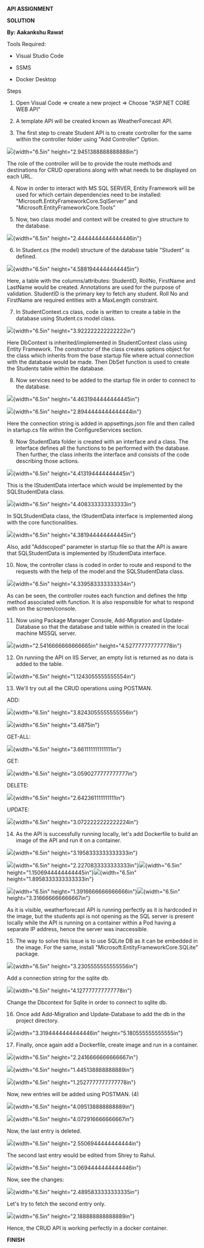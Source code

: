 **API ASSIGNMENT**

**SOLUTION**

**By: Aakankshu Rawat**

Tools Required:

-   Visual Studio Code

-   SSMS

-   Docker Desktop

Steps

1.  Open Visual Code =\> create a new project =\> Choose "ASP.NET CORE
    WEB API"

2.  A template API will be created known as WeatherForecast API.

3.  The first step to create Student API is to create controller for the
    same within the controller folder using "Add Controller" Option.

![](media/image1.png){width="6.5in" height="2.9451388888888888in"}

The role of the controller will be to provide the route methods and
destinations for CRUD operations along with what needs to be displayed
on each URL.

4.  Now in order to interact with MS SQL SERVER, Entity Framework will
    be used for which certain dependencies need to be installed:
    "Microsoft.EntityFrameworkCore.SqlServer" and
    "Microsoft.EntityFrameworkCore.Tools"

5.  Now, two class model and context will be created to give structure
    to the database.

![](media/image2.png){width="6.5in" height="2.4444444444444446in"}

6.  In Student.cs (the model) structure of the database table "Student"
    is defined.

![](media/image3.png){width="6.5in" height="4.5881944444444445in"}

Here, a table with the columns/attributes: StudentID, RollNo, FirstName
and LastName would be created. Annotations are used for the purpose of
validation. StudentID is the primary key to fetch any student. Roll No
and FirstName are required entities with a MaxLength constraint.

7.  In StudentContext.cs class, code is written to create a table in the
    database using Student.cs model class.

![](media/image4.png){width="6.5in" height="3.922222222222222in"}

Here DbContext is inherited/implemented in StudentContext class using
Entity Framework. The constructor of the class creates options object
for the class which inherits from the base startup file where actual
connection with the database would be made. Then DbSet function is used
to create the Students table within the database.

8.  Now services need to be added to the startup file in order to
    connect to the database.

![](media/image5.png){width="6.5in" height="4.4631944444444445in"}

![](media/image6.png){width="6.5in" height="2.8944444444444444in"}

Here the connection string is added in appsettings.json file and then
called in startup.cs file within the ConfigureServices section.

9.  Now StudentData folder is created with an interface and a class. The
    interface defines all the functions to be performed with the
    database. Then further, the class inherits the interface and
    consists of the code describing those actions.

![](media/image7.png){width="6.5in" height="4.413194444444445in"}

This is the IStudentData interface which would be implemented by the
SQLStudentData class.

![](media/image8.png){width="6.5in" height="4.408333333333333in"}

In SQLStudentData class, the IStudentData interface is implemented along
with the core functionalities.

![](media/image9.png){width="6.5in" height="4.381944444444445in"}

Also, add "Addscoped" parameter in startup file so that the API is aware
that SQLStudentData is implemented by IStudentData interface.

10. Now, the controller class is coded in order to route and respond to
    the requests with the help of the model and the SQLStudentData
    class.

![](media/image10.png){width="6.5in" height="4.339583333333334in"}

As can be seen, the controller routes each function and defines the http
method associated with function. It is also responsible for what to
respond with on the screen/console.

11. Now using Package Manager Console, Add-Migration and Update-Database
    so that the database and table within is created in the local
    machine MSSQL server.

![](media/image11.png){width="2.5416666666666665in"
height="4.527777777777778in"}

12. On running the API on IIS Server, an empty list is returned as no
    data is added to the table.

![](media/image12.png){width="6.5in" height="1.1243055555555554in"}

13. We'll try out all the CRUD operations using POSTMAN.

ADD:

![](media/image13.png){width="6.5in" height="3.8243055555555556in"}

![](media/image14.png){width="6.5in" height="3.4875in"}

GET-ALL:

![](media/image15.png){width="6.5in" height="3.661111111111111in"}

GET:

![](media/image16.png){width="6.5in" height="3.0590277777777777in"}

DELETE:

![](media/image17.png){width="6.5in" height="2.642361111111111in"}

UPDATE:

![](media/image18.png){width="6.5in" height="3.0722222222222224in"}

14. As the API is successfully running locally, let's add Dockerfile to
    build an image of the API and run it on a container.

![](media/image19.png){width="6.5in" height="3.1958333333333333in"}

![](media/image20.png){width="6.5in"
height="2.2270833333333333in"}![](media/image21.png){width="6.5in"
height="1.1506944444444445in"}![](media/image22.png){width="6.5in"
height="1.8958333333333333in"}

![](media/image23.png){width="6.5in"
height="1.3916666666666666in"}![](media/image24.png){width="6.5in"
height="3.316666666666667in"}

As it is visible, weatherforecast API is running perfectly as it is
hardcoded in the image, but the students api is not opening as the SQL
server is present locally while the API is running on a container within
a Pod having a separate IP address, hence the server was inaccessible.

15. The way to solve this issue is to use SQLite DB as it can be
    embedded in the image. For the same, install
    "Microsoft.EntityFrameworkCore.SQLite" package.

![](media/image25.png){width="6.5in" height="3.2305555555555556in"}

Add a connection string for the sqlite db.

![](media/image26.png){width="6.5in" height="4.127777777777778in"}

Change the Dbcontext for Sqlite in order to connect to sqlite db.

16. Once add Add-Migration and Update-Database to add the db in the
    project directory.

![](media/image27.png){width="3.3194444444444446in"
height="5.180555555555555in"}

17. Finally, once again add a Dockerfile, create image and run in a
    container.

![](media/image28.png){width="6.5in" height="2.2416666666666667in"}

![](media/image29.png){width="6.5in" height="1.445138888888889in"}

![](media/image30.png){width="6.5in" height="1.2527777777777778in"}

Now, new entries will be added using POSTMAN. (4)

![](media/image31.png){width="6.5in" height="4.095138888888889in"}

![](media/image32.png){width="6.5in" height="4.072916666666667in"}

Now, the last entry is deleted.

![](media/image33.png){width="6.5in" height="2.5506944444444444in"}

The second last entry would be edited from Shrey to Rahul.

![](media/image34.png){width="6.5in" height="3.0694444444444446in"}

Now, see the changes:

![](media/image35.png){width="6.5in" height="2.4895833333333335in"}

Let's try to fetch the second entry only.

![](media/image36.png){width="6.5in" height="2.188888888888889in"}

Hence, the CRUD API is working perfectly in a docker container.

**FINISH**

